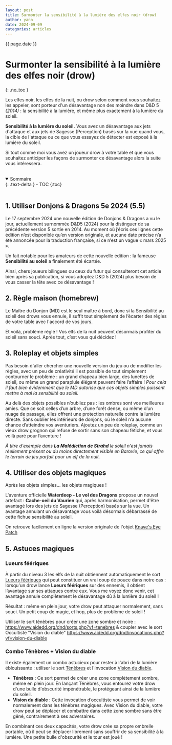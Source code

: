 ```yaml
---
layout: post
title: Surmonter la sensibilité à la lumière des elfes noir (drow)
author: yann
date: 2024-09-09
categories: articles
---
```


{{ page.date }}
# Surmonter la sensibilité à la lumière des elfes noir (drow)
{: .no_toc }

Les elfes noir, les elfes de la nuit, ou drow selon comment vous souhaitez les appeler, sont porteur d'un désavantage non des moindre dans D&D 5 _(2014)_ : la sensibilité à la lumière, et même plus exactement à la lumière du soleil.

**Sensibilité à la lumière du soleil.** Vous avez un désavantage aux jets d'attaque et aux jets de Sagesse (Perception) basés sur ​​la vue quand vous, la cible de l'attaque ou ce que vous essayez de détecter est exposé à la lumière du soleil.

Si tout comme moi vous avez un joueur drow à votre table et que vous souhaitez anticiper les façons de surmonter ce désavantage alors la suite vous intéressera.

<br />

<details open markdown="block">
  <summary>
    Sommaire
  </summary>
  {: .text-delta }
- TOC
{:toc}
</details>

<br />

## 1. Utiliser Donjons & Dragons 5e 2024 (5.5)

Le 17 septembre 2024 une nouvelle édition de Donjons & Dragons a vu le jour, actuellement surnommée D&D5 (2024) pour la distinguer de sa précédente version 5 sortie en 2014. Au moment où j’écris ces lignes cette édition n’est disponible qu’en version originale, et aucune date précise n’a été annoncée pour la traduction française, si ce n’est un vague « mars 2025 ».

Un fait notable pour les amateurs de cette nouvelle édition : la fameuse **Sensibilité au soleil** a finalement été écartée.

Ainsi, chers joueurs bilingues ou ceux du futur qui consulteront cet article bien après sa publication, si vous adoptez D&D 5 (2024) plus besoin de vous casser la tête avec ce désavantage !


## 2. Règle maison (homebrew)

Le Maître du Donjon (MD) est le seul maître à bord, donc si la Sensibilité au soleil des drows vous ennuie, il suffit tout simplement de l’écarter des règles de votre table avec l'accord de vos jours. 

Et voilà, problème réglé ! Vos elfs de la nuit peuvent désormais profiter du soleil sans souci. Après tout, c’est vous qui décidez !


## 3. Roleplay et objets simples

Pas besoin d'aller chercher une nouvelle version du jeu ou de modifier les règles, avec un peu de créativité il est possible de tout simplement contourner le problème : un grand chapeau bien large, des lunettes de soleil, ou même un grand parapluie élégant peuvent faire l’affaire ! 
*Pour cela il faut bien évidemment que le MD autorise que ces objets simples puissent mettre à mal la sensbilité au soleil.*

Au delà des objets possibles n’oubliez pas : les ombres sont vos meilleures amies. Que ce soit celles d’un arbre, d’une forêt dense, ou même d’un nuage de passage, elles offrent une protection naturelle contre la lumière directe. Sans oublier les intérieurs de donjons, où le soleil n’a aucune chance d’atteindre vos aventuriers. Ajoutez un peu de roleplay, comme un vieux drow grognon qui refuse de sortir sans son chapeau fétiche, et vous voilà paré pour l’aventure !

*À titre d'exemple dans **La Malédiction de Strahd** le soleil n'est jamais réellement présent ou du moins directement visible en Barovie, ce qui offre le terrain de jeu parfait pour un elf de la nuit.*


## 4. Utiliser des objets magiques

Après les objets simples... les objets magiques !

L'aventure officielle **Waterdeep - Le vol des Dragons** propose un nouvel artefact : **Cache-oeil du Vaurien** qui, après harmonisation, permet d'être avantagé lors des jets de Sagesse (Perception) basés sur la vue. Un avantage annulant un désavantage vous voilà désormais débarrassé de cette fichue sensibilité au soleil.

On retrouve facilement en ligne la version originale de l'objet [Knave's Eye Patch](http://dnd5e.wikidot.com/wondrous-items:knaves-eye-patch)


## 5. Astuces magiques

### Lueurs féériques

À partir du niveau 3 les elfs de la nuit obtiennent automatiquement le sort [Lueurs féériques](https://www.aidedd.org/dnd/sorts.php?vf=lueurs-feeriques) qui peut constituer un vrai coup de pouce dans notre cas : lorsqu'un drow lance **Lueurs féériques** sur des ennemis, il obtient l’avantage sur ses attaques contre eux. Vous me voyez donc venir, cet avantage annule complètement le désavantage dû à la lumière du soleil ! 

Résultat : même en plein jour, votre drow peut attaquer normalement, sans souci. Un petit coup de magie, et hop, plus de problème de soleil !

Utiliser le sort ténèbres pour créer une zone sombre et noire : https://www.aidedd.org/dnd/sorts.php?vf=tenebres & coupler avec le sort Occultiste "Vision du diable" https://www.aidedd.org/dnd/invocations.php?vf=vision-du-diable

### Combo Ténèbres + Vision du diable

Il existe également un combo astucieux pour rester à l'abri de la lumière éblouissante : utiliser le sort [Ténèbres](https://www.aidedd.org/dnd/sorts.php?vf=tenebres) et l'invocation [Vision du diable](https://www.aidedd.org/dnd/invocations.php?vf=vision-du-diable).
 - **Ténèbres** : Ce sort permet de créer une zone complètement sombre, même en plein jour. En lançant Ténèbres, vous entourez votre drow d'une bulle d'obscurité impénétrable, le protégeant ainsi de la lumière du soleil.
 - **Vision du diable** : Cette invocation d’occultiste vous permet de voir normalement dans les ténèbres magiques. Avec Vision du diable, votre drow peut se déplacer et combattre dans cette zone sombre sans être gêné, contrairement à ses adversaires.

En combinant ces deux capacités, votre drow crée sa propre ombrelle portable, où il peut se déplacer librement sans souffrir de sa sensibilité à la lumière. Une petite bulle d'obscurité et le tour est joué !


